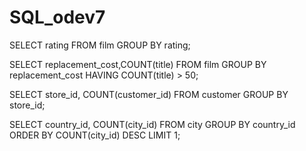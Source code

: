 # SQL_odev7

SELECT rating FROM film
GROUP BY rating;

SELECT replacement_cost,COUNT(title) FROM film
GROUP BY replacement_cost
HAVING COUNT(title) > 50;

SELECT store_id, COUNT(customer_id) FROM customer
GROUP BY store_id;

SELECT country_id, COUNT(city_id) FROM city
GROUP BY country_id
ORDER BY COUNT(city_id) DESC
LIMIT 1;
